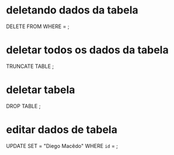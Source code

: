 # deletando  dados da tabela
DELETE FROM <nome da tabela>
 WHERE <nome do valor> = <valor>;
 # deletar todos os dados da tabela
TRUNCATE TABLE <nome da tabela>;
# deletar tabela
DROP TABLE <nome da tabela>;
# editar dados de tabela
UPDATE <nome da tabela> SET <nome do item > = "Diego Macêdo" WHERE `id` = <id da linha que quer trocar>;